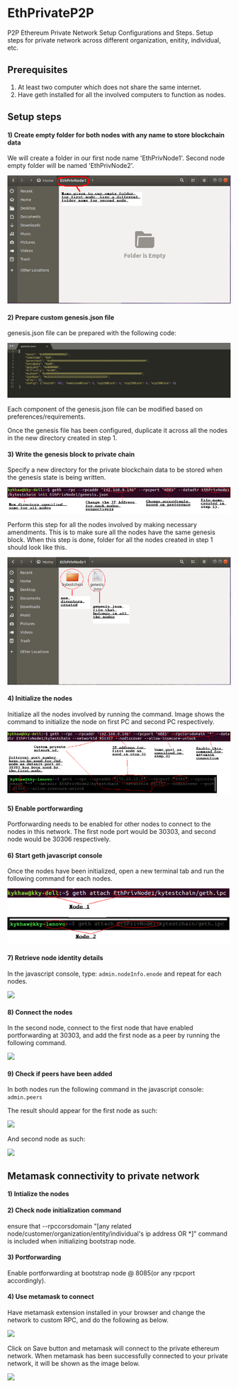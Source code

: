 # EthPrivateP2P
P2P Ethereum Private Network Setup Configurations and Steps. Setup steps for private network across different organization, enitity, individual, etc.

## Prerequisites
1) At least two computer which does not share the same internet.
2) Have geth installed for all the involved computers to function as nodes.

## Setup steps

#### 1) Create empty folder for both nodes with any name to store blockchain data
We will create a folder in our first node name 'EthPrivNode1'.
Second node empty folder will be named 'EthPrivNode2'.

<img src="guideImages/EmptyFolder.png">

#### 2) Prepare custom genesis.json file
genesis.json file can be prepared with the following code:

<img src="guideImages/genesisCode.png"> 

Each component of the genesis.json file can be modified based on preferences/requirements.

Once the genesis file has been configured, duplicate it across all the nodes in the new directory created in step 1.

#### 3) Write the genesis block to private chain
Specify a new directory for the private blockchain data to be stored when the genesis state is being written.

<img src="guideImages/writeGenesisBlock.png">

Perform this step for all the nodes involved by making necessary amendments. This is to make sure all the nodes have the same genesis block.
When this step is done, folder for all the nodes created in step 1 should look like this.

<img src="guideImages/folderDetails.png">

#### 4) Initialize the nodes
Initialize all the nodes involved by running the command. Image shows the command to initialize the node on first PC and second PC respectively.

<img src="guideImages/initializeNodes.png">

#### 5) Enable portforwarding
Portforwarding needs to be enabled for other nodes to connect to the nodes in this network. The first node port would be 30303, and second node would be 30306 respectively.

#### 6) Start geth javascript console
Once the nodes have been initialized, open a new terminal tab and run the following command for each nodes.

<img src="guideImages/gethConsole.png">

#### 7) Retrieve node identity details
In the javascript console, type:
```admin.nodeInfo.enode```
and repeat for each nodes.

<img src="guideImages/nodeDetails.png">

#### 8) Connect the nodes
In the second node, connect to the first node that have enabled portforwarding at 30303, and add the first node as a peer by running the following command.

<img src="guideImages/addPeer.png">

#### 9) Check if peers have been added
In both nodes run the following command in the javascript console:
```admin.peers```

The result should appear for the first node as such:

<img src="guideImages/node1Peers.png">

And second node as such:

<img src="guideImages/node2Peers.png">

## Metamask connectivity to private network

#### 1) Intialize the nodes

#### 2) Check node initialization command
ensure that --rpccorsdomain "[any related node/customer/organization/entity/individual's ip address OR \*]" command is included when initializing bootstrap node.

#### 3) Portforwarding
Enable portforwarding at bootstrap node @ 8085(or any rpcport accordingly).

#### 4) Use metamask to connect
Have metamask extension installed in your browser and change the network to custom RPC, and do the following as below.

<img src="guideImages/metaMaskConnect.png">

Click on Save button and metamask will connect to the private ethereum network.
When metamask has been successfully connected to your private network, it will be shown as the image below.

<img src="guideImages/metaMaskSuccess.png">